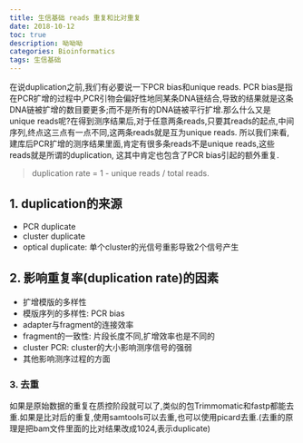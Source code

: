 ```yaml
---
title: 生信基础 reads 重复和比对重复
date: 2018-10-12
toc: true
description: 呦呦呦
categories: Bioinformatics
tags: 生信基础
---
```


在说duplication之前,我们有必要说一下PCR bias和unique reads. PCR bias是指在PCR扩增的过程中,PCR引物会偏好性地同某条DNA链结合,导致的结果就是这条DNA链被扩增的数目要更多;而不是所有的DNA链被平行扩增.那么什么又是unique reads呢?在得到测序结果后,对于任意两条reads,只要其reads的起点,中间序列,终点这三点有一点不同,这两条reads就是互为unique reads. 所以我们来看, 建库后PCR扩增的测序结果里面,肯定有很多条reads不是unique reads,这些reads就是所谓的duplication, 这其中肯定也包含了PCR bias引起的额外重复.

<!--more-->

> duplication rate = 1 - unique reads / total reads.

## 1. duplication的来源

+ PCR duplicate
+ cluster duplicate
+ optical duplicate: 单个cluster的光信号重影导致2个信号产生

## 2. 影响重复率(duplication rate)的因素

+ 扩增模版的多样性
+ 模版序列的多样性: PCR bias
+ adapter与fragment的连接效率
+ fragment的一致性: 片段长度不同,扩增效率也是不同的
+ cluster PCR: cluster的大小影响测序信号的强弱
+ 其他影响测序过程的方面

### 3. 去重
如果是原始数据的重复在质控阶段就可以了,类似的包Trimmomatic和fastp都能去重.如果是比对后的重复,使用samtools可以去重,也可以使用picard去重.(去重的原理是把bam文件里面的比对结果改成1024,表示duplicate)
